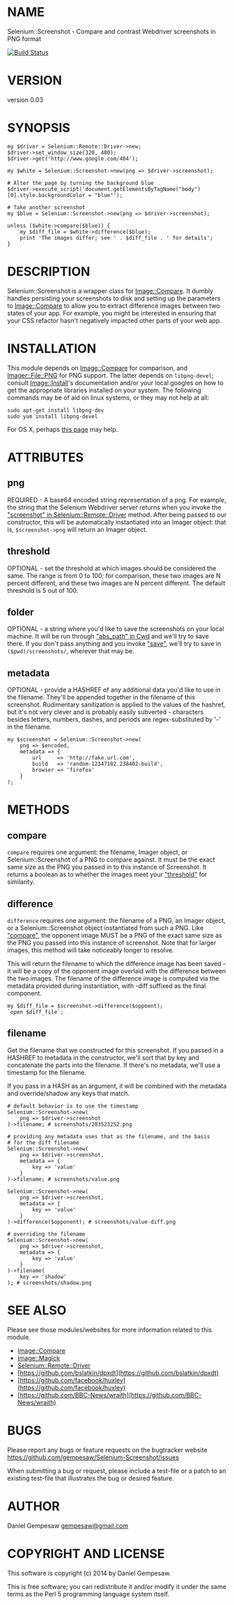 # NAME

Selenium::Screenshot - Compare and contrast Webdriver screenshots in PNG format

[![Build Status](https://travis-ci.org/gempesaw/Selenium-Screenshot.svg?branch=master)](https://travis-ci.org/gempesaw/Selenium-Screenshot)

# VERSION

version 0.03

# SYNOPSIS

    my $driver = Selenium::Remote::Driver->new;
    $driver->set_window_size(320, 480);
    $driver->get('http://www.google.com/404');

    my $white = Selenium::Screenshot->new(png => $driver->screenshot);

    # Alter the page by turning the background blue
    $driver->execute_script('document.getElementsByTagName("body")[0].style.backgroundColor = "blue"');

    # Take another screenshot
    my $blue = Selenium::Screenshot->new(png => $driver->screenshot);

    unless ($white->compare($blue)) {
        my $diff_file = $white->difference($blue);
        print 'The images differ; see ' . $diff_file . ' for details';
    }

# DESCRIPTION

Selenium::Screenshot is a wrapper class for [Image::Compare](https://metacpan.org/pod/Image::Compare). It
dumbly handles persisting your screenshots to disk and setting up the
parameters to [Image::Compare](https://metacpan.org/pod/Image::Compare) to allow you to extract difference
images between two states of your app. For example, you might be
interested in ensuring that your CSS refactor hasn't negatively
impacted other parts of your web app.

# INSTALLATION

This module depends on [Image::Compare](https://metacpan.org/pod/Image::Compare) for comparison, and
[Imager::File::PNG](https://metacpan.org/pod/Imager::File::PNG) for PNG support. The latter depends on
`libpng-devel`; consult <Image::Install>'s documentation and/or your
local googles on how to get the appropriate libraries installed on
your system. The following commands may be of aid on linux systems, or
they may not help at all:

    sudo apt-get install libpng-dev
    sudo yum install libpng-devel

For OS X, perhaps [this
page](http://ethan.tira-thompson.com/Mac_OS_X_Ports.html) may help.

# ATTRIBUTES

## png

REQUIRED - A base64 encoded string representation of a png. For
example, the string that the Selenium Webdriver server returns when
you invoke the ["screenshot" in Selenium::Remote::Driver](https://metacpan.org/pod/Selenium::Remote::Driver#screenshot) method. After
being passed to our constructor, this will be automatically
instantiated into an Imager object: that is, `$screenshot->png`
will return an Imager object.

## threshold

OPTIONAL - set the threshold at which images should be considered the
same. The range is from 0 to 100; for comparison, these two images are
N percent different, and these two images are N percent different. The
default threshold is 5 out of 100.

## folder

OPTIONAL - a string where you'd like to save the screenshots on your
local machine. It will be run through ["abs\_path" in Cwd](https://metacpan.org/pod/Cwd#abs_path) and we'll try to
save there. If you don't pass anything and you invoke ["save"](#save), we'll
try to save in `($pwd)/screenshots/`, wherever that may be.

## metadata

OPTIONAL - provide a HASHREF of any additional data you'd like to use
in the filename. They'll be appended together in the filename of this
screenshot. Rudimentary sanitization is applied to the values of the
hashref, but it's not very clever and is probably easily subverted -
characters besides letters, numbers, dashes, and periods are
regex-substituted by '-' in the filename.

    my $screenshot = Selenium::Screenshot->new(
        png => $encoded,
        metadata => {
            url     => 'http://fake.url.com',
            build   => 'random-12347102.238402-build',
            browser => 'firefox'
        }
    );

# METHODS

## compare

`compare` requires one argument: the filename, Imager object, or
Selenium::Screenshot of a PNG to compare against. It must be the exact
same size as the PNG you passed in to this instance of Screenshot. It
returns a boolean as to whether the images meet your ["threshold"](#threshold) for
similarity.

## difference

`difference` requires one argument: the filename of a PNG, an Imager
object, or a Selenium::Screenshot object instantiated from such a
PNG. Like ["compare"](#compare), the opponent image MUST be a PNG of the exact
same size as the PNG you passed into this instance of screenshot. Note
that for larger images, this method will take noticeably longer to
resolve.

This will return the filename to which the difference image has been
saved - it will be a copy of the opponent image overlaid with the
difference between the two images. The filename of the difference
image is computed via the metadata provided during instantiation, with
\-diff suffixed as the final component.

    my $diff_file = $screenshot->difference($oppoent);
    `open $diff_file`;

## filename

Get the filename that we constructed for this screenshot. If you
passed in a HASHREF to metadata in the constructor, we'll sort that by
key and concatenate the parts into the filename. If there's no
metadata, we'll use a timestamp for the filename.

If you pass in a HASH as an argument, it will be combined with the
metadata and override/shadow any keys that match.

    # default behavior is to use the timestamp
    Selenium::Screenshot->new(
        png => $driver->screenshot
    )->filename; # screenshots/203523252.png

    # providing any metadata uses that as the filename, and the basis
    # for the diff filename
    Selenium::Screenshot->new(
        png => $driver->screenshot,
        metadata => {
            key => 'value'
        }
    )->filename; # screenshots/value.png

    Selenium::Screenshot->new(
        png => $driver->screenshot,
        metadata => {
            key => 'value'
        }
    )->difference($opponent); # screenshots/value-diff.png

    # overriding the filename
    Selenium::Screenshot->new(
        png => $driver->screenshot,
        metadata => {
            key => 'value'
        }
    )->filename(
        key => 'shadow'
    ); # screenshots/shadow.png

# SEE ALSO

Please see those modules/websites for more information related to this module.

- [Image::Compare](https://metacpan.org/pod/Image::Compare)
- [Image::Magick](https://metacpan.org/pod/Image::Magick)
- [Selenium::Remote::Driver](https://metacpan.org/pod/Selenium::Remote::Driver)
- [https://github.com/bslatkin/dpxdt](https://github.com/bslatkin/dpxdt)
- [https://github.com/facebook/huxley](https://github.com/facebook/huxley)
- [https://github.com/BBC-News/wraith](https://github.com/BBC-News/wraith)

# BUGS

Please report any bugs or feature requests on the bugtracker website
https://github.com/gempesaw/Selenium-Screenshot/issues

When submitting a bug or request, please include a test-file or a
patch to an existing test-file that illustrates the bug or desired
feature.

# AUTHOR

Daniel Gempesaw <gempesaw@gmail.com>

# COPYRIGHT AND LICENSE

This software is copyright (c) 2014 by Daniel Gempesaw.

This is free software; you can redistribute it and/or modify it under
the same terms as the Perl 5 programming language system itself.
